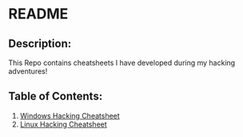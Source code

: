 # README

## Description:
This Repo contains cheatsheets I have developed during my hacking adventures!

## Table of Contents:
 1. [Windows Hacking Cheatsheet](/Cheatsheets/win-hacking-cheatsheet.md)
 2. [Linux Hacking Cheatsheet](/Cheatsheets/nix-hacking-cheatsheet.md)
